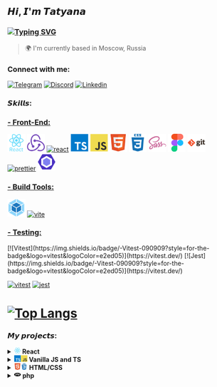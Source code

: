 ## 𝙃𝙞, 𝙄'𝙢 𝙏𝙖𝙩𝙮𝙖𝙣𝙖

### [![Typing SVG](https://readme-typing-svg.herokuapp.com?color=F718F2&pause=4000&lines=𝙁𝙧𝙤𝙣𝙩𝙚𝙣𝙙+𝙙𝙚𝙫𝙚𝙡𝙤𝙥𝙚𝙧)](https://git.io/typing-svg)
> 🌍 I'm currently based in Moscow, Russia

### Connect with me:
[![Telegram](https://img.shields.io/badge/-Telegram-090909?style=for-the-badge&logo=telegram&logoColor=27A0D9)](https://t.me/lisenochek96)
[![Discord](https://img.shields.io/badge/-Discord-090909?style=for-the-badge&logo=discord&logoColor=e8f8ff)](https://discord.gg/lisenochek)
[![Linkedin](https://img.shields.io/badge/-Linkedin-090909?style=for-the-badge&logo=linkedin&logoColor=27A0D9)](https://www.linkedin.com/in/tatyana-antipova-9153b2282/)

### 𝙎𝙠𝙞𝙡𝙡𝙨: 
<h3><a href="#">- Front-End:</a></h3>
<a href="https://react.dev/" target="_blank" title="React"><img src="https://github.com/devicons/devicon/blob/master/icons/react/react-original-wordmark.svg" alt="react" width="40" height="40" /></a> <a href="https://redux.js.org/" target="_blank" title="Redux"><img src="https://github.com/devicons/devicon/blob/master/icons/redux/redux-original.svg" alt="redux" width="40" height="40" /></a> <a href="https://reactrouter.com/en/main" target="_blank" title="React Router"><img src="https://www.svgrepo.com/show/354262/react-router.svg" alt="react" width="40" height="40" /></a> <a href="https://www.typescriptlang.org/" target="_blank" title="TypeScript"><img src="https://github.com/devicons/devicon/blob/master/icons/typescript/typescript-original.svg" alt="typescript" width="40" height="40" /></a> <a href="https://developer.mozilla.org/en-US/docs/Web/JavaScript" target="_blank" title="JavaScript"><img src="https://github.com/devicons/devicon/blob/master/icons/javascript/javascript-original.svg" alt="javascript" width="40" height="40" /></a> <a href="https://developer.mozilla.org/en-US/docs/Glossary/HTML5" target="_blank" title="HTML"><img src="https://github.com/devicons/devicon/blob/master/icons/html5/html5-original.svg" alt="html5" width="40" height="40" /></a> <a href="https://developer.mozilla.org/en-US/docs/Web/CSS" target="_blank" title="CSS"><img src="https://github.com/devicons/devicon/blob/master/icons/css3/css3-plain-wordmark.svg" alt="css3" width="40" height="40" /></a> <a href="https://sass-lang.com/" target="_blank" title="SASS"><img src="https://github.com/devicons/devicon/blob/master/icons/sass/sass-original.svg" alt="sass" width="40" height="40" /></a> <a href="https://www.figma.com/" target="_blank" title="Figma"><img src="https://github.com/devicons/devicon/blob/master/icons/figma/figma-original.svg" alt="figma" width="40" height="40" /></a> <a href="https://git-scm.com/" target="_blank" title="git"><img src="https://github.com/devicons/devicon/blob/master/icons/git/git-original-wordmark.svg" alt="git" width="40" height="40" /></a> <a href="https://prettier.io/" target="_blank" title="Prettier"><img src="https://prettier.io/icon.png" alt="prettier" width="40" height="40" /></a> <a href="https://eslint.org/" target="_blank" title="Eslint"><img src="https://github.com/devicons/devicon/blob/master/icons/eslint/eslint-original.svg" alt="eslint" width="40" height="40" /></a> 
<h3><a href="#">- Build Tools:</a></h3>
<a href="https://webpack.js.org/" target="_blank" title="webpack"> <img src="https://github.com/devicons/devicon/blob/master/icons/webpack/webpack-original.svg" alt="webpack" width="40" height="40" /></a> <a href="https://vitejs.dev/" target="_blank" title="Vite"> <img src="https://vitejs.dev/logo-with-shadow.png" alt="vite" width="40" height="40" /></a> 
<h3><a href="#">- Testing:</a></h3>
[![Vitest](https://img.shields.io/badge/-Vitest-090909?style=for-the-badge&logo=vitest&logoColor=e2ed05)](https://vitest.dev/)
[![Jest](https://img.shields.io/badge/-Vitest-090909?style=for-the-badge&logo=vitest&logoColor=e2ed05)](https://vitest.dev/)

<a href="https://vitest.dev/" target="_blank" title="Vitest"> <img src="https://camo.githubusercontent.com/a581c9522a87b59e770ce3ab426a47e76b43c3d54706bee38c2d10e9535ceadf/68747470733a2f2f696d672e736869656c64732e696f2f62616467652f2d7669746573742d77686974653f6c6f676f3d766974657374266c6f676f436f6c6f723d707572706c65267374796c653d666f722d7468652d6261646765" alt="vitest" width="70" height="30" /></a> <a href="https://jestjs.io/" target="_blank" title="Jest"> <img src="https://camo.githubusercontent.com/38eb294a1bdc730fae415015ecac4d6c009e39d2a9c8f8631f1d16bf3f918189/68747470733a2f2f696d672e736869656c64732e696f2f62616467652f2d6a6573742d2532334332313332353f7374796c653d666f722d7468652d6261646765266c6f676f3d6a657374266c6f676f436f6c6f723d7768697465" alt="jest" width="70" height="30" /></a>

# [![Top Langs](https://github-readme-stats.vercel.app/api/top-langs/?username=l1senochek&layout=compact)](https://github.com/l1senochek/github-readme-stats)

### 𝙈𝙮 𝙥𝙧𝙤𝙟𝙚𝙘𝙩𝙨:
<details>
  <summary>
    <a href="#" title="React" style="text-decoration: none;"><img src="https://github.com/devicons/devicon/blob/master/icons/react/react-original.svg" alt="react" width="15" height="15"/></a><strong> React</strong> 
  </summary>
  <ul>
    <li>
      <span>Anime App: </span>
      <a href="https://github.com/L1senochek/react-app">repository</a>
      <span> / </span>
      <a href="https://lisenochek-tests-context-api.netlify.app/">deploy</a>
    </li>
    <li>
      <span>eCommerceApplication: </span>
      <a href="https://github.com/L1senochek/eCommerceApplication/tree/development">
        repository
      </a>
    </li>
  </ul>
</details>

<details>
  <summary>
    <a href="#" title="Vanilla JS and TS"><img src="https://github.com/devicons/devicon/blob/master/icons/typescript/typescript-original.svg" alt="typescript" width="15" height="15" /><img src="https://github.com/devicons/devicon/blob/master/icons/javascript/javascript-original.svg" alt="javascript" width="15" height="15" /></a><strong> Vanilla JS and TS</strong> 
  </summary>
  <ul>
    <li>
      <span>CSS Diner: </span>
      <a href="https://github.com/L1senochek/CSS-Diner/tree/css-diner">repository</a>
      <span> / </span>
      <a href="https://l1senochek.github.io/CSS-Diner/">deploy</a>
    </li>
    <li>
      <span>Async Race: </span>
      <a href="https://github.com/L1senochek/async-race">
        repository
      </a>
    </li>
    <li>
      <span>Minesweeper: </span>
      <a href="https://github.com/L1senochek/minesweeper">
        repository
      </a>
      <span> / </span>
      <a href="https://l1senochek.github.io/minesweeper/minesweeper/">deploy</a>
    </li>
    <li>
      <span>Virtual keyboard: </span>
      <a href="https://github.com/L1senochek/virtual-keyboard/tree/development">
        repository
      </a>
      <span> / </span>
      <a href="https://l1senochek.github.io/virtual-keyboard/">deploy</a>
    </li>
    <li>
      <span>Momentum: </span>
      <a href="https://github.com/L1senochek/momentum">
        repository
      </a>
      <span> / </span>
      <a href="https://l1senochek.github.io/momentum/">deploy</a>
    </li>
  </ul>
</details>
<details>
  <summary>
    <a href="#" title="HTML/CSS" style="text-decoration: none;"><img src="https://github.com/devicons/devicon/blob/master/icons/html5/html5-original.svg" alt="html5" width="15" height="15" /><img src="https://github.com/devicons/devicon/blob/master/icons/css3/css3-plain-wordmark.svg" alt="css3" width="15" height="15" /></a>
    <strong> HTML/CSS</strong> 
  </summary>
  <ul>
    <li>
      <span>Shelter: </span>
      <a href="https://github.com/L1senochek/shelter/tree/shelter">
        repository
      </a>
      <span> / </span>
      <a href="https://l1senochek.github.io/shelter/shelter/pages/main/index.html">
        deploy
      </a>
    </li>
    <li>
      <span>Plants: </span>
      <a href="https://github.com/L1senochek/plants">
        repository
      </a>
      <span> / </span>
      <a href="https://l1senochek.github.io/plants/">
        deploy
      </a>
    </li>
  </ul>
</details>
<details>
  <summary>
    <a href="#" title="php" style="text-decoration: none;"><img src="https://github.com/devicons/devicon/blob/master/icons/php/php-plain.svg" alt="php" width="15" height="15"/></a>
    <strong>php</strong> 
  </summary>
  <ul>
    <li>
      <span>SushiCat: </span>
      <a href="https://github.com/L1senochek/SushiCat">repository</a>
    </li>
  </ul>
</details>
<!--
**L1senochek/L1senochek** is a ✨ _special_ ✨ repository because its `README.md` (this file) appears on your GitHub profile.

Here are some ideas to get you started:

- 🔭 I’m currently working on ...
- 🌱 I’m currently learning ...
- 👯 I’m looking to collaborate on ...
- 🤔 I’m looking for help with ...
- 💬 Ask me about ...
- 📫 How to reach me: ...
- 😄 Pronouns: ...
- ⚡ Fun fact: ...
-->
